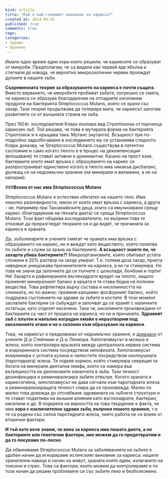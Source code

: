 ```yaml
---
kind: article
title: "Кой е най-големият виновник за кариеса?"
created_at: 2014-04-23 
published: true
comments: true
tags:
categories:
- Здраве
- Хранене
--- 
```

Имало едно време едни хора които решили, че кариесите се образуват от микроби. Предполагам, че са видяли как червей яде ябълка и стигнали до извода, че вероятно микроскопични червеи прояждат дупките в нашите зъби. 

**Съвременната теория за образуването на кариеса е почти същата**. Вместо вярването, че микробите пробиват зъбите, погрешно се смята, че кариеса се образува благодарение на отпадните киселинни продукти на бактерията Streptococcus Mutans, която се храни със захар. Тази теория продължава да толерира мита, че кариесът започва развитието си от външната страна на зъба.

През 1924г. изследователя Кларк изолира вид Стрептококи от парченца кариозен зъб. Той решава, че това е мутирала форма на бактерията Стрептокок и я кръщава така: Мутанс (мутанти). Всъщност при по-подробно задълбочаване в изследването му се установява следното: Кларк доказва, че Streptococcus Mutans съществува в латентно състояние и само когато тялото е в процес на декомпенсация (влошаване) те стават активни и доминантни. Казано на прост език, бактериите които имат връзка с образуването на кариес се разпространяват единствено когато в тялото има някакъв дисбаланс, дължащ се на недоимъчно хранене (на минерали и витамини, а не на калории).

###**Всеки от нас има Streptococcus Mutans**

Streptococcus Mutans е естествен обитател на нашето тяло. Има няколко разновидности, някои от които имат връзка с кариеса, а други - не. Например при Танзанийските деца, които са имунизирани срещу кариес (благодарение на тяхната диета) се среща Streptococcus Mutans. Този факт обърква изследователите, но въпреки това те отказват да преразгледат теориите си и да видят, че причината за кариеса е храната.

Да, зъболекарите и учените смятат че храната има връзка с образуването на кариес, но я виждат като веществото, което полепва по зъбите и служи за храна на бактериите. **А всъщност знаете ли, че захарта убива бактериите?!** Микроорганизмите, които обитават устата сложени в 20% разтвор на захар умират. Т.е. голяма доза захар, приета наведнъж унищожава причинителите на кариеса, а не ги стимулира. Но това не значи да започнете да се тъпчете с шоколади, бонбони и торти! Не! Захарта и рафинираните въглехидрати вредят на тялото, защото променят минералният баланс в кръвта и тя става бедна на полезни вещества. Това рефлектира върху състава и киселинността на слюнката, но по-важно: променя калциево-фосфорният баланс, който поддържа състоянието на здраве за зъбите и костите. В този момент заспалите бактерии се събуждат и започват да се хранят с наличните остатъци, като отделят киселини. Така че, киселините произвеждани от бактериите са част от процеса на кариеса, но не и причината. **Здравият зъб с плътен и напълно изграден емайл е неразтворим под киселинните атаки и не е склонен към образуване на кариеси**.

Това, че кариесът е предизвикан от недоимъчно хранене, е [доказано](http://dr-jacques-imbeau.com/PDF/Dentinal%20fluid%20transport%20and%20caries.pdf) от учените Д-р Стейнман и Д-р Леонора. Хипоталамусът в мозъка е жлеза, която контролира връзката между централната нервна система и ендокринната система посредством хипофизата. Хипоталамусът комуникира с устната кухина и челюстите посредством околоушната (паротидната) жлеза. Тя отделя хормон, който стимулира секреция та богата на минерали дентална лимфа, която се намира във вътрешността на дентиновите каналчета в зъба. Тази течност дезинфекцира и реминерализира зъбите отвътре. Когато храната е кариесогнена, хипоталамусът не дава сигнали към паротидната жлеза и реминерализиращата течност спира да се произвежда. Малко по малко това довежда до отслабване здравината на зъбните структури и те стават податливи на външни влияния като въглехидрати, бактерии, киселини и др. В подкрепа на вярността на това твърдение е факта, че има **хора с изключително здрави зъби, въпреки лошото хранене**, т.е. те са родени със силна паротидната жлеза, чиято работа не се влияе от вторични фактори.

**И тъй като вече знаем, че вина за кариеса има лошата диета, а не бактериите или генетични фактори, ние можем да го предотвратим и да го лекуваме по-лесно**.

Да обвиняваме Streptococcus Mutans за заболяванията на зъбите е удобен начин да игнорираме истинският виновник за кариеса: нашите хранителни навици и начин на живот, храната която ядем, излагането на токсини и стрес. Това са фактори, които можем да контролираме и по този начин да решим проблемите си със зъбите леко и безболезнено.